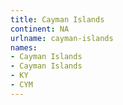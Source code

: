 ```yaml
---
title: Cayman Islands
continent: NA
urlname: cayman-islands
names:
- Cayman Islands
- Cayman Islands
- KY
- CYM
---
```


